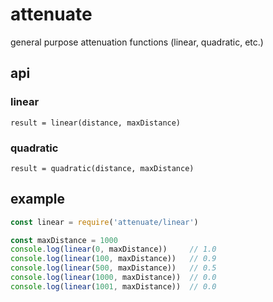 # attenuate
general purpose attenuation functions (linear, quadratic, etc.)

## api

### linear
`result = linear(distance, maxDistance)`

### quadratic
`result = quadratic(distance, maxDistance)`


## example

```javascript
const linear = require('attenuate/linear')

const maxDistance = 1000
console.log(linear(0, maxDistance))     // 1.0
console.log(linear(100, maxDistance))   // 0.9
console.log(linear(500, maxDistance))   // 0.5
console.log(linear(1000, maxDistance))  // 0.0
console.log(linear(1001, maxDistance))  // 0.0
```
